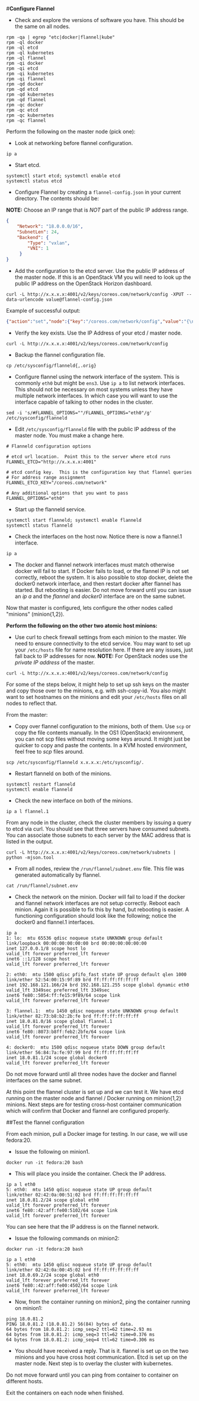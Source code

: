 #**Configure Flannel**

* Check and explore the versions of software you have.  This should be the same on all nodes.

```
rpm -qa | egrep "etc|docker|flannel|kube"
rpm -ql docker
rpm -ql etcd
rpm -ql kubernetes
rpm -ql flannel
rpm -qi docker
rpm -qi etcd
rpm -qi kubernetes
rpm -qi flannel
rpm -qd docker
rpm -qd etcd
rpm -qd kubernetes
rpm -qd flannel
rpm -qc docker
rpm -qc etcd
rpm -qc kubernetes
rpm -qc flannel
```

Perform the following on the master node (pick one):

* Look at networking before flannel configuration.

```
ip a
```

* Start etcd.


```
systemctl start etcd; systemctl enable etcd
systemctl status etcd
```


* Configure Flannel by creating a `flannel-config.json` in your current directory.  The contents should be:


**NOTE:** Choose an IP range that is *NOT* part of the public IP address range.

```json
{
    "Network": "18.0.0.0/16",
    "SubnetLen": 24,
    "Backend": {
        "Type": "vxlan",
        "VNI": 1
     }
}
```

* Add the configuration to the etcd server. Use the public IP address of the master node. If this is an OpenStack VM you will need to look up the public IP address on the OpenStack Horizon dashboard.


```
curl -L http://x.x.x.x:4001/v2/keys/coreos.com/network/config -XPUT --data-urlencode value@flannel-config.json
```

Example of successful output:

```json
{"action":"set","node":{"key":"/coreos.com/network/config","value":"{\n    \"Network\": \"18.0.0.0/16\",\n    \"SubnetLen\": 24,\n    \"Backend\": {\n        \"Type\": \"vxlan\",\n        \"VNI\": 1\n     }\n}\n","modifiedIndex":3,"createdIndex":3}}-bash-4.2# 
```

* Verify the key exists.  Use the IP Address of your etcd / master node.


```
curl -L http://x.x.x.x:4001/v2/keys/coreos.com/network/config
```

* Backup the flannel configuration file.


```
cp /etc/sysconfig/flanneld{,.orig}
```

* Configure flannel using the network interface of the system. This is commonly `eth0` but might be `ens3`. Use `ip a` to list network interfaces. This should not be necessary on most systems unless they have multiple network interfaces.  In which case you will want to use the interface capable of talking to other nodes in the cluster.

```
sed -i 's/#FLANNEL_OPTIONS=""/FLANNEL_OPTIONS="eth0"/g' /etc/sysconfig/flanneld
```


* Edit `/etc/sysconfig/flanneld` file with the public IP address of the master node. You must make a change here.


```
# Flanneld configuration options

# etcd url location.  Point this to the server where etcd runs
FLANNEL_ETCD="http://x.x.x.x:4001"

# etcd config key.  This is the configuration key that flannel queries
# For address range assignment
FLANNEL_ETCD_KEY="/coreos.com/network"

# Any additional options that you want to pass
FLANNEL_OPTIONS="eth0"
```


* Start up the flanneld service.


```
systemctl start flanneld; systemctl enable flanneld
systemctl status flanneld
```

* Check the interfaces on the host now. Notice there is now a flannel.1 interface.


```
ip a
```

* The docker and flannel network interfaces must match otherwise docker will fail to start. If Docker fails to load, or the flannel IP is not set correctly, reboot the system.  It is also possible to stop docker, delete the docker0 network interface, and then restart docker after flannel has started.  But rebooting is easier. Do not move forward until you can issue an _ip a_ and the _flannel_ and _docker0_ interface are on the same subnet.

Now that master is configured, lets configure the other nodes called "minions" (minion{1,2}).

**Perform the following on the other two atomic host minions:**

* Use curl to check firewall settings from each minion to the master.  We need to ensure connectivity to the etcd service.  You may want to set up your `/etc/hosts` file for name resolution here.  If there are any issues, just fall back to IP addresses for now. **NOTE:** For OpenStack nodes use the *private IP address* of the master.


```
curl -L http://x.x.x.x:4001/v2/keys/coreos.com/network/config
```

For some of the steps below, it might help to set up ssh keys on the master and copy those over to the minions, e.g. with ssh-copy-id.  You also might want to set hostnames on the minions and edit your `/etc/hosts` files on all nodes to reflect that.

From the master:

* Copy over flannel configuration to the minions, both of them. Use `scp` or copy the file contents manually. In the OS1 (OpenStack) environment, you can not scp files without moving some keys around.  It might just be quicker to copy and paste the contents.  In a KVM hosted environment, feel free to _scp_ files around.


```
scp /etc/sysconfig/flanneld x.x.x.x:/etc/sysconfig/.
```


* Restart flanneld on both of the minions.

```
systemctl restart flanneld
systemctl enable flanneld
```

* Check the new interface on both of the minions.

```
ip a l flannel.1
```

From any node in the cluster, check the cluster members by issuing a query to etcd via curl.  You should see that three servers have consumed subnets.  You can associate those subnets to each server by the MAC address that is listed in the output.


```
curl -L http://x.x.x.x:4001/v2/keys/coreos.com/network/subnets | python -mjson.tool
```


* From all nodes, review the `/run/flannel/subnet.env` file.  This file was generated automatically by flannel.


```
cat /run/flannel/subnet.env
```

* Check the network on the minion. Docker will fail to load if the docker and flannel network interfaces are not setup correctly. Reboot each minion. Again it is possible to fix this by hand, but rebooting is easier.  A functioning configuration should look like the following; notice the docker0 and flannel.1 interfaces.


```
ip a
1: lo:  mtu 65536 qdisc noqueue state UNKNOWN group default
link/loopback 00:00:00:00:00:00 brd 00:00:00:00:00:00
inet 127.0.0.1/8 scope host lo
valid_lft forever preferred_lft forever
inet6 ::1/128 scope host
valid_lft forever preferred_lft forever

2: eth0:  mtu 1500 qdisc pfifo_fast state UP group default qlen 1000
link/ether 52:54:00:15:9f:89 brd ff:ff:ff:ff:ff:ff
inet 192.168.121.166/24 brd 192.168.121.255 scope global dynamic eth0
valid_lft 3349sec preferred_lft 3349sec
inet6 fe80::5054:ff:fe15:9f89/64 scope link
valid_lft forever preferred_lft forever

3: flannel.1:  mtu 1450 qdisc noqueue state UNKNOWN group default
link/ether 82:73:b8:b2:2b:fe brd ff:ff:ff:ff:ff:ff
inet 18.0.81.0/16 scope global flannel.1
valid_lft forever preferred_lft forever
inet6 fe80::8073:b8ff:feb2:2bfe/64 scope link
valid_lft forever preferred_lft forever

4: docker0:  mtu 1500 qdisc noqueue state DOWN group default
link/ether 56:84:7a:fe:97:99 brd ff:ff:ff:ff:ff:ff
inet 18.0.81.1/24 scope global docker0
valid_lft forever preferred_lft forever
```

Do not move forward until all three nodes have the docker and flannel interfaces on the same subnet.  

At this point the flannel cluster is set up and we can test it. We have etcd running on the master node and flannel / Docker running on minion{1,2} minions. Next steps are for testing cross-host container communication which will confirm that Docker and flannel are configured properly.

##Test the flannel configuration

From each minion, pull a Docker image for testing. In our case, we will use fedora:20.

* Issue the following on minion1.


```
docker run -it fedora:20 bash
```

* This will place you inside the container. Check the IP address.


```
ip a l eth0
5: eth0:  mtu 1450 qdisc noqueue state UP group default
link/ether 02:42:0a:00:51:02 brd ff:ff:ff:ff:ff:ff
inet 18.0.81.2/24 scope global eth0
valid_lft forever preferred_lft forever
inet6 fe80::42:aff:fe00:5102/64 scope link
valid_lft forever preferred_lft forever
```


You can see here that the IP address is on the flannel network.

* Issue the following commands on minion2:


```
docker run -it fedora:20 bash

ip a l eth0
5: eth0:  mtu 1450 qdisc noqueue state UP group default
link/ether 02:42:0a:00:45:02 brd ff:ff:ff:ff:ff:ff
inet 18.0.69.2/24 scope global eth0
valid_lft forever preferred_lft forever
inet6 fe80::42:aff:fe00:4502/64 scope link
valid_lft forever preferred_lft forever
```


* Now, from the container running on minion2, ping the container running on minion1:


```
ping 18.0.81.2
PING 18.0.81.2 (18.0.81.2) 56(84) bytes of data.
64 bytes from 18.0.81.2: icmp_seq=2 ttl=62 time=2.93 ms
64 bytes from 18.0.81.2: icmp_seq=3 ttl=62 time=0.376 ms
64 bytes from 18.0.81.2: icmp_seq=4 ttl=62 time=0.306 ms
```

* You should have received a reply. That is it. flannel is set up on the two minions and you have cross host communication. Etcd is set up on the master node. Next step is to overlay the cluster with kubernetes.

Do not move forward until you can ping from container to container on different hosts.

Exit the containers on each node when finished.

